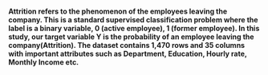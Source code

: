 #### Attrition refers to the phenomenon of the employees leaving the company.  This is a standard supervised classification problem where the label is a binary variable, 0 (active employee), 1 (former employee). In this study, our target variable Y is the probability of an employee leaving the company(Attrition). The dataset contains 1,470 rows and 35 columns with important attributes such as Department, Education, Hourly rate, Monthly Income etc.
